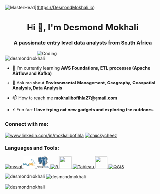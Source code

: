 ![MasterHead](https://mybrand.schroders.com/m/74d216bff82d9a81/original/geospatial.jpg)](https://DesmondMokhali.io)
<h1 align="center">Hi 👋, I'm Desmond Mokhali</h1>
<h3 align="center">A passionate entry level data analysts from South Africa</h3>
<img align="right" alt="Coding" width="400" src="https://miro.medium.com/max/1400/0*cPrF_XMe7U6atYgM.gif">

<p align="left"> <img src="https://komarev.com/ghpvc/?username=desmondmokhali&label=Profile%20views&color=0e75b6&style=flat" alt="desmondmokhali" /> </p>

- 🌱 I’m currently learning **AWS Foundations, ETL processes (Apache Airflow and Kafka)**

- 💬 Ask me about **Environmental Management, Geography, Geospatial Analysis, Data Analysis**

- 📫 How to reach me **mokhalibofihla27@gmail.com**

- ⚡ Fun fact **I love trying out new gadgets and exploring the outdoors.**

<h3 align="left">Connect with me:</h3>
<p align="left">
<a href="https://linkedin.com/in/www.linkedin.com/in/mokhalibofihla" target="blank"><img align="center" src="https://raw.githubusercontent.com/rahuldkjain/github-profile-readme-generator/master/src/images/icons/Social/linked-in-alt.svg" alt="www.linkedin.com/in/mokhalibofihla" height="30" width="40" /></a>
<a href="https://instagram.com/chuckycheez" target="blank"><img align="center" src="https://raw.githubusercontent.com/rahuldkjain/github-profile-readme-generator/master/src/images/icons/Social/instagram.svg" alt="chuckycheez" height="30" width="40" /></a>
</p>

<h3 align="left">Languages and Tools:</h3>
<p align="left"> <a href="https://www.microsoft.com/en-us/sql-server" target="_blank" rel="noreferrer"> <img src="https://www.svgrepo.com/show/303229/microsoft-sql-server-logo.svg" alt="mssql" width="40" height="40"/> </a> <a href="https://www.mysql.com/" target="_blank" rel="noreferrer"> <img src="https://raw.githubusercontent.com/devicons/devicon/master/icons/mysql/mysql-original-wordmark.svg" alt="mysql" width="40" height="40"/> </a> <a href="https://www.postgresql.org" target="_blank" rel="noreferrer"> <img src="https://raw.githubusercontent.com/devicons/devicon/master/icons/postgresql/postgresql-original-wordmark.svg" alt="postgresql" width="40" height="40"/> </a> <a href="https://www.r-project.org/" target="_blank" rel="noreferrer"> <img src="https://www.logo.wine/a/logo/R_(programming_language)/R_(programming_language)-Logo.wine.svg" alt="R" width="40" height="40"/> </a> <a href="https://www.microsoft.com/en-za/microsoft-365/excel" target="_blank" rel="noreferrer"> <img src="https://seeklogo.com/images/M/microsoft-excel-logo-68206F4C93-seeklogo.com.png" width="40" height="40"/> </a> <a href="https://www.tableau.com/" target="_blank" rel="noreferrer"> <img src="https://www.lib.washington.edu/dataservices/images/Tableau_Software_logo.png/image" alt="Tableau" width="40" height="40"/> </a> <a href="https://www.esri.com/en-us/arcgis/about-arcgis/overview" target="_blank" rel="noreferrer"> <img src="https://upload.wikimedia.org/wikipedia/commons/thumb/d/df/ArcGIS_logo.png/600px-ArcGIS_logo.png" width="40" height="40"/><a href="https://www.qgis.org/en/site/" target="_blank" rel="noreferrer"> <img src="https://upload.wikimedia.org/wikipedia/commons/thumb/9/91/QGIS_logo_new.svg/1200px-QGIS_logo_new.svg.png" alt="QGIS" width="40" height="40"/> </a> </p>

<p><img align="left" src="https://github-readme-stats.vercel.app/api/top-langs?username=desmondmokhali&show_icons=true&locale=en&layout=compact" alt="desmondmokhali" /></p>

<p>&nbsp;<img align="center" src="https://github-readme-stats.vercel.app/api?username=desmondmokhali&show_icons=true&locale=en" alt="desmondmokhali" /></p>

<p><img align="center" src="https://github-readme-streak-stats.herokuapp.com/?user=desmondmokhali&" alt="desmondmokhali" /></p>
